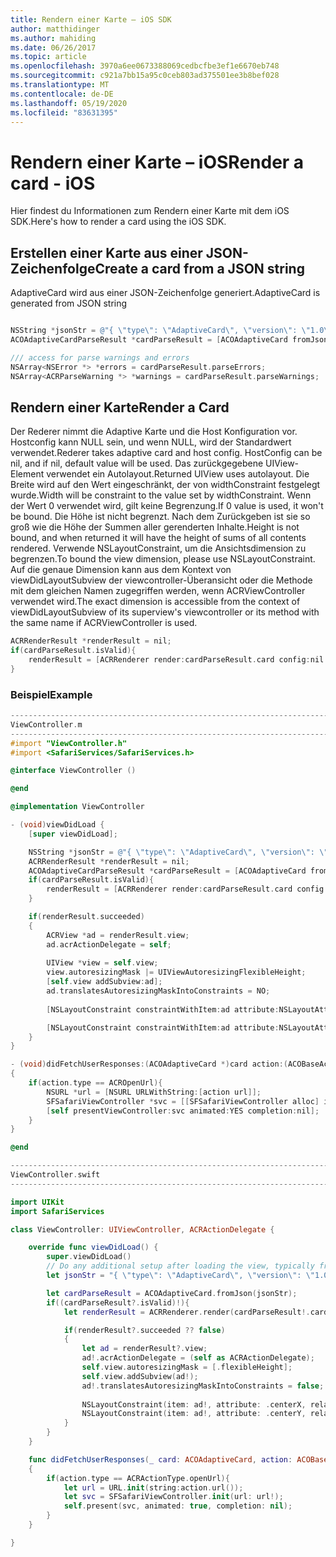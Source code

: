 ```yaml
---
title: Rendern einer Karte – iOS SDK
author: matthidinger
ms.author: mahiding
ms.date: 06/26/2017
ms.topic: article
ms.openlocfilehash: 3970a6ee0673388069cedbcfbe3ef1e6670eb748
ms.sourcegitcommit: c921a7bb15a95c0ceb803ad375501ee3b8bef028
ms.translationtype: MT
ms.contentlocale: de-DE
ms.lasthandoff: 05/19/2020
ms.locfileid: "83631395"
---
```

# <a name="render-a-card---ios"></a><span data-ttu-id="19d98-102">Rendern einer Karte – iOS</span><span class="sxs-lookup"><span data-stu-id="19d98-102">Render a card - iOS</span></span>

<span data-ttu-id="19d98-103">Hier findest du Informationen zum Rendern einer Karte mit dem iOS SDK.</span><span class="sxs-lookup"><span data-stu-id="19d98-103">Here's how to render a card using the iOS SDK.</span></span>

## <a name="create-a-card-from-a-json-string"></a><span data-ttu-id="19d98-104">Erstellen einer Karte aus einer JSON-Zeichenfolge</span><span class="sxs-lookup"><span data-stu-id="19d98-104">Create a card from a JSON string</span></span>

<span data-ttu-id="19d98-105">AdaptiveCard wird aus einer JSON-Zeichenfolge generiert.</span><span class="sxs-lookup"><span data-stu-id="19d98-105">AdaptiveCard is generated from JSON string</span></span>

```objective-c

NSString *jsonStr = @"{ \"type\": \"AdaptiveCard\", \"version\": \"1.0\", \"body\": [ { \"type\": \"Image\", \"url\": \"http://adaptivecards.io/content/adaptive-card-50.png\", \"horizontalAlignment\":\"center\" }, { \"type\": \"TextBlock\", \"horizontalAlignment\":\"center\", \"text\": \"Hello **Adaptive Cards!**\" } ], \"actions\": [ { \"type\": \"Action.OpenUrl\", \"title\": \"Learn more\", \"url\": \"http://adaptivecards.io\" }, { \"type\": \"Action.OpenUrl\", \"title\": \"GitHub\", \"url\": \"http://github.com/Microsoft/AdaptiveCards\" } ] }";
ACOAdaptiveCardParseResult *cardParseResult = [ACOAdaptiveCard fromJson:jsonStr];

/// access for parse warnings and errors
NSArray<NSError *> *errors = cardParseResult.parseErrors;
NSArray<ACRParseWarning *> *warnings = cardParseResult.parseWarnings;
```

## <a name="render-a-card"></a><span data-ttu-id="19d98-106">Rendern einer Karte</span><span class="sxs-lookup"><span data-stu-id="19d98-106">Render a Card</span></span>

<span data-ttu-id="19d98-107">Der Rederer nimmt die Adaptive Karte und die Host Konfiguration vor. Hostconfig kann NULL sein, und wenn NULL, wird der Standardwert verwendet.</span><span class="sxs-lookup"><span data-stu-id="19d98-107">Rederer takes adaptive card and host config. HostConfig can be nil, and if nil, default value will be used.</span></span>
<span data-ttu-id="19d98-108">Das zurückgegebene UIView-Element verwendet ein Autolayout.</span><span class="sxs-lookup"><span data-stu-id="19d98-108">Returned UIView uses autolayout.</span></span> <span data-ttu-id="19d98-109">Die Breite wird auf den Wert eingeschränkt, der von widthConstraint festgelegt wurde.</span><span class="sxs-lookup"><span data-stu-id="19d98-109">Width will be constraint to the value set by widthConstraint.</span></span> <span data-ttu-id="19d98-110">Wenn der Wert 0 verwendet wird, gilt keine Begrenzung.</span><span class="sxs-lookup"><span data-stu-id="19d98-110">If 0 value is used, it won't be bound.</span></span>
<span data-ttu-id="19d98-111">Die Höhe ist nicht begrenzt. Nach dem Zurückgeben ist sie so groß wie die Höhe der Summen aller gerenderten Inhalte.</span><span class="sxs-lookup"><span data-stu-id="19d98-111">Height is not bound, and when returned it will have the height of sums of all contents rendered.</span></span> <span data-ttu-id="19d98-112">Verwende NSLayoutConstraint, um die Ansichtsdimension zu begrenzen.</span><span class="sxs-lookup"><span data-stu-id="19d98-112">To bound the view dimension, please use NSLayoutConstraint.</span></span> <span data-ttu-id="19d98-113">Auf die genaue Dimension kann aus dem Kontext von viewDidLayoutSubview der viewcontroller-Überansicht oder die Methode mit dem gleichen Namen zugegriffen werden, wenn ACRViewController verwendet wird.</span><span class="sxs-lookup"><span data-stu-id="19d98-113">The exact dimension is accessible from the context of viewDidLayoutSubview of its superview's viewcontroller or its method with the same name if ACRViewController is used.</span></span>

```objective-c
ACRRenderResult *renderResult = nil;
if(cardParseResult.isValid){
    renderResult = [ACRRenderer render:cardParseResult.card config:nil widthConstraint:335];
}
``` 
### <a name="example"></a><span data-ttu-id="19d98-114">Beispiel</span><span class="sxs-lookup"><span data-stu-id="19d98-114">Example</span></span>

```objective-c
--------------------------------------------------------------------------------
ViewController.m
--------------------------------------------------------------------------------
#import "ViewController.h"
#import <SafariServices/SafariServices.h>

@interface ViewController ()

@end

@implementation ViewController

- (void)viewDidLoad {
    [super viewDidLoad];

    NSString *jsonStr = @"{ \"type\": \"AdaptiveCard\", \"version\": \"1.0\", \"body\": [ { \"type\": \"Image\", \"url\": \"http://adaptivecards.io/content/adaptive-card-50.png\", \"horizontalAlignment\":\"center\" }, { \"type\": \"TextBlock\", \"horizontalAlignment\":\"center\", \"text\": \"Hello **Adaptive Cards!**\" } ], \"actions\": [ { \"type\": \"Action.OpenUrl\", \"title\": \"Learn more\", \"url\": \"http://adaptivecards.io\" }, { \"type\": \"Action.OpenUrl\", \"title\": \"GitHub\", \"url\": \"http://github.com/Microsoft/AdaptiveCards\" } ] }";
    ACRRenderResult *renderResult = nil;
    ACOAdaptiveCardParseResult *cardParseResult = [ACOAdaptiveCard fromJson:jsonStr];
    if(cardParseResult.isValid){
        renderResult = [ACRRenderer render:cardParseResult.card config:nil widthConstraint:335];
    }

    if(renderResult.succeeded)
    {
        ACRView *ad = renderResult.view;
        ad.acrActionDelegate = self;
        
        UIView *view = self.view;
        view.autoresizingMask |= UIViewAutoresizingFlexibleHeight;
        [self.view addSubview:ad];
        ad.translatesAutoresizingMaskIntoConstraints = NO;
        
        [NSLayoutConstraint constraintWithItem:ad attribute:NSLayoutAttributeCenterX relatedBy:NSLayoutRelationEqual toItem:view attribute:NSLayoutAttributeCenterX multiplier:1.0 constant:0].active = YES;

        [NSLayoutConstraint constraintWithItem:ad attribute:NSLayoutAttributeCenterY relatedBy:NSLayoutRelationEqual toItem:view attribute:NSLayoutAttributeCenterY multiplier:1.0 constant:3].active = YES;
    }
}

- (void)didFetchUserResponses:(ACOAdaptiveCard *)card action:(ACOBaseActionElement *)action
{
    if(action.type == ACROpenUrl){
        NSURL *url = [NSURL URLWithString:[action url]];
        SFSafariViewController *svc = [[SFSafariViewController alloc] initWithURL:url];
        [self presentViewController:svc animated:YES completion:nil];
    }
}

@end

```

```swift
--------------------------------------------------------------------------------
ViewController.swift
--------------------------------------------------------------------------------

import UIKit
import SafariServices

class ViewController: UIViewController, ACRActionDelegate {

    override func viewDidLoad() {
        super.viewDidLoad()
        // Do any additional setup after loading the view, typically from a nib.
        let jsonStr = "{ \"type\": \"AdaptiveCard\", \"version\": \"1.0\", \"body\": [ { \"type\": \"Image\", \"url\": \"http://adaptivecards.io/content/adaptive-card-50.png\", \"horizontalAlignment\":\"center\" }, { \"type\": \"TextBlock\", \"horizontalAlignment\":\"center\", \"text\": \"Hello **Adaptive Cards!**\" } ], \"actions\": [ { \"type\": \"Action.OpenUrl\", \"title\": \"Learn more\", \"url\": \"http://adaptivecards.io\" }, { \"type\": \"Action.OpenUrl\", \"title\": \"GitHub\", \"url\": \"http://github.com/Microsoft/AdaptiveCards\" } ] }";

        let cardParseResult = ACOAdaptiveCard.fromJson(jsonStr);
        if((cardParseResult?.isValid)!){
            let renderResult = ACRRenderer.render(cardParseResult!.card, config: nil, widthConstraint: 335);

            if(renderResult?.succeeded ?? false)
            {
                let ad = renderResult?.view;
                ad!.acrActionDelegate = (self as ACRActionDelegate);
                self.view.autoresizingMask = [.flexibleHeight];
                self.view.addSubview(ad!);
                ad!.translatesAutoresizingMaskIntoConstraints = false;
    
                NSLayoutConstraint(item: ad!, attribute: .centerX, relatedBy: .equal, toItem: view, attribute: .centerX, multiplier: 1.0, constant: 0).isActive = true;
                NSLayoutConstraint(item: ad!, attribute: .centerY, relatedBy: .equal, toItem: view, attribute: .centerY, multiplier: 1.0, constant: 3).isActive = true;
            }
        }
    }

    func didFetchUserResponses(_ card: ACOAdaptiveCard, action: ACOBaseActionElement)
    {
        if(action.type == ACRActionType.openUrl){
            let url = URL.init(string:action.url());
            let svc = SFSafariViewController.init(url: url!);
            self.present(svc, animated: true, completion: nil);
        }
    }

}
```
